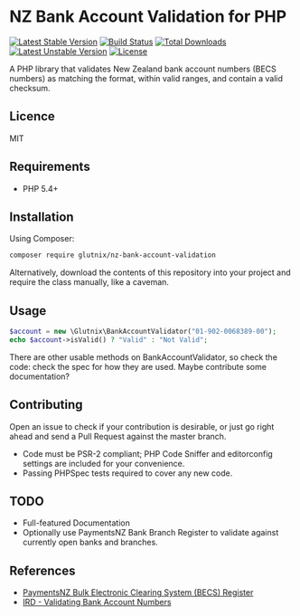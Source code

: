 # NZ Bank Account Validation for PHP

[![Latest Stable Version](https://poser.pugx.org/glutnix/nz-bank-account-validation/v/stable)](https://packagist.org/packages/glutnix/nz-bank-account-validation) [![Build Status](https://travis-ci.org/Glutnix/nz-bank-account-validation.svg)](https://travis-ci.org/Glutnix/nz-bank-account-validation) [![Total Downloads](https://poser.pugx.org/glutnix/nz-bank-account-validation/downloads)](https://packagist.org/packages/glutnix/nz-bank-account-validation) [![Latest Unstable Version](https://poser.pugx.org/glutnix/nz-bank-account-validation/v/unstable)](https://packagist.org/packages/glutnix/nz-bank-account-validation) [![License](https://poser.pugx.org/glutnix/nz-bank-account-validation/license)](https://packagist.org/packages/glutnix/nz-bank-account-validation)

A PHP library that validates New Zealand bank account numbers (BECS numbers) as matching the format, within valid ranges, and contain a valid checksum.

## Licence
MIT

## Requirements
* PHP 5.4+

## Installation

Using Composer:

```sh
composer require glutnix/nz-bank-account-validation
```

Alternatively, download the contents of this repository into your project and require the class manually, like a caveman.

## Usage
```php
$account = new \Glutnix\BankAccountValidator("01-902-0068389-00");
echo $account->isValid() ? "Valid" : "Not Valid";
```
There are other usable methods on BankAccountValidator, so check the code: check the spec for how they are used. Maybe contribute some documentation?

## Contributing
Open an issue to check if your contribution is desirable, or just go right ahead and send a Pull Request against the master branch.
* Code must be PSR-2 compliant; PHP Code Sniffer and editorconfig settings are included for your convenience.
* Passing PHPSpec tests required to cover any new code.

## TODO
* Full-featured Documentation
* Optionally use PaymentsNZ Bank Branch Register to validate against currently open banks and branches.

## References
* [PaymentsNZ Bulk Electronic Clearing System (BECS) Register](http://www.paymentsnz.co.nz/clearing-systems/bulk-electronic-clearing-system)
* [IRD - Validating Bank Account Numbers](https://www.ird.govt.nz/resources/d/8/d8e49dce-1bda-4875-8acf-9ebf908c6e17/rwt-nrwt-spec-2014.pdf)
